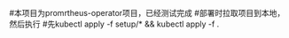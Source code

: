 #本项目为promrtheus-operator项目，已经测试完成
#部署时拉取项目到本地，然后执行
#先kubectl apply -f setup/* && kubectl apply -f . 
